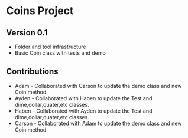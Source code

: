 # Coins Project
## Version 0.1
* Folder and tool infrastructure
* Basic Coin class with tests and demo

## Contributions
* Adam - Collaborated with Carson to update the demo class and new Coin method.
* Ayden - Collaborated with Haben to update the Test and dime,dollar,quater,etc classes.
* Haben - Collaborated with Ayden to update the Test and dime,dollar,quater,etc classes.
* Carson -  Collaborated with Adam to update the demo class and new Coin method.
